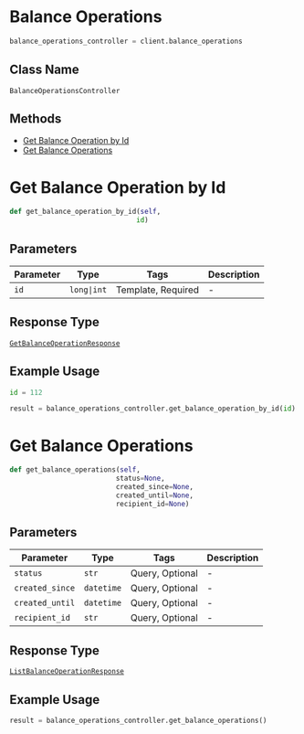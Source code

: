 # Balance Operations

```python
balance_operations_controller = client.balance_operations
```

## Class Name

`BalanceOperationsController`

## Methods

* [Get Balance Operation by Id](../../doc/controllers/balance-operations.md#get-balance-operation-by-id)
* [Get Balance Operations](../../doc/controllers/balance-operations.md#get-balance-operations)


# Get Balance Operation by Id

```python
def get_balance_operation_by_id(self,
                               id)
```

## Parameters

| Parameter | Type | Tags | Description |
|  --- | --- | --- | --- |
| `id` | `long\|int` | Template, Required | - |

## Response Type

[`GetBalanceOperationResponse`](../../doc/models/get-balance-operation-response.md)

## Example Usage

```python
id = 112

result = balance_operations_controller.get_balance_operation_by_id(id)
```


# Get Balance Operations

```python
def get_balance_operations(self,
                          status=None,
                          created_since=None,
                          created_until=None,
                          recipient_id=None)
```

## Parameters

| Parameter | Type | Tags | Description |
|  --- | --- | --- | --- |
| `status` | `str` | Query, Optional | - |
| `created_since` | `datetime` | Query, Optional | - |
| `created_until` | `datetime` | Query, Optional | - |
| `recipient_id` | `str` | Query, Optional | - |

## Response Type

[`ListBalanceOperationResponse`](../../doc/models/list-balance-operation-response.md)

## Example Usage

```python
result = balance_operations_controller.get_balance_operations()
```

